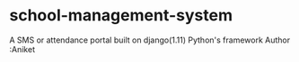 # school-management-system
A SMS or attendance portal built on django(1.11) Python's framework
Author :Aniket